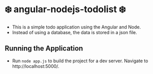 # :snowflake: angular-nodejs-todolist :snowflake:

- This is a simple todo application using the Angular and Node.
- Instead of using a database, the data is stored in a json file.

## Running the Application

- Run `node app.js` to build the project for a dev server. Navigate to http://localhost:5000/.
